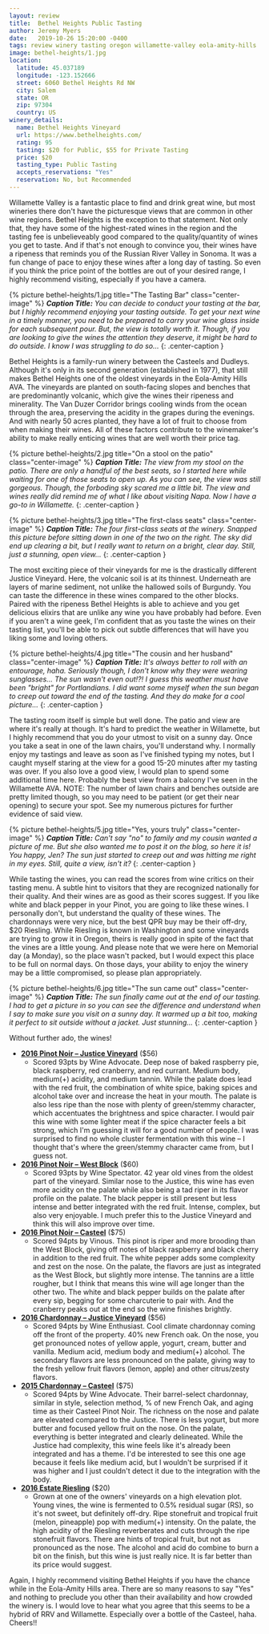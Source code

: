 ```yaml
---
layout: review
title:  Bethel Heights Public Tasting
author: Jeremy Myers
date:   2019-10-26 15:20:00 -0400
tags: review winery tasting oregon willamette-valley eola-amity-hills
image: bethel-heights/1.jpg
location:
  latitude: 45.037189
  longitude: -123.152666
  street: 6060 Bethel Heights Rd NW
  city: Salem
  state: OR
  zip: 97304
  country: US
winery_details:
  name: Bethel Heights Vineyard
  url: https://www.bethelheights.com/
  rating: 95
  tasting: $20 for Public, $55 for Private Tasting
  price: $20
  tasting_type: Public Tasting
  accepts_reservations: "Yes"
  reservation: No, but Recommended
---
```

Willamette Valley is a fantastic place to find and drink great wine, but most wineries there don't have the picturesque views that are common in other wine regions.  Bethel Heights is the exception to that statement.  Not only that, they have some of the highest-rated wines in the region and the tasting fee is unbelieveably good compared to the quality/quantity of wines you get to taste.  And if that's not enough to convince you, their wines have a ripeness that reminds you of the Russian River Valley in Sonoma.  It was a fun change of pace to enjoy these wines after a long day of tasting.  So even if you think the price point of the bottles are out of your desired range, I highly recommend visiting, especially if you have a camera.

{% picture bethel-heights/1.jpg title="The Tasting Bar" class="center-image" %}
***Caption Title:*** *You can decide to conduct your tasting at the bar, but I highly recommend enjoying your tasting outside.  To get your next wine in a timely manner, you need to be prepared to carry your wine glass inside for each subsequent pour.  But, the view is totally worth it.  Though, if you are looking to give the wines the attention they deserve, it might be hard to do outside.  I know I was struggling to do so...*
{: .center-caption }

Bethel Heights is a family-run winery between the Casteels and Dudleys.  Although it's only in its second generation (established in 1977), that still makes Bethel Heights one of the oldest vineyards in the Eola-Amity Hills AVA.  The vineyards are planted on south-facing slopes and benches that are predominantly volcanic, which give the wines their ripeness and minerality.  The Van Duzer Corridor brings cooling winds from the ocean through the area, preserving the acidity in the grapes during the evenings.  And with nearly 50 acres planted, they have a lot of fruit to choose from when making their wines.  All of these factors contribute to the winemaker's ability to make really enticing wines that are well worth their price tag.

{% picture bethel-heights/2.jpg title="On a stool on the patio" class="center-image" %}
***Caption Title:*** *The view from my stool on the patio.  There are only a handful of the best seats, so I started here while waiting for one of those seats to open up.  As you can see, the view was still gorgeous.  Though, the forboding sky scared me a little bit.  The view and wines really did remind me of what I like about visiting Napa.  Now I have a go-to in Willamette.*
{: .center-caption }

{% picture bethel-heights/3.jpg title="The first-class seats" class="center-image" %}
***Caption Title:*** *The four first-class seats at the winery.  Snapped this picture before sitting down in one of the two on the right.  The sky did end up clearing a bit, but I really want to return on a bright, clear day.  Still, just a stunning, open view...*
{: .center-caption }

The most exciting piece of their vineyards for me is the drastically different Justice Vineyard.  Here, the volcanic soil is at its thinnest.  Underneath are layers of marine sediment, not unlike the hallowed soils of Burgundy.  You can taste the difference in these wines compared to the other blocks.  Paired with the ripeness Bethel Heights is able to achieve and you get delicious elixirs that are unlike any wine you have probably had before.  Even if you aren't a wine geek, I'm confident that as you taste the wines on their tasting list, you'll be able to pick out subtle differences that will have you liking some and loving others.

{% picture bethel-heights/4.jpg title="The cousin and her husband" class="center-image" %}
***Caption Title:*** *It's always better to roll with an entourage, haha.  Seriously though, I don't know why they were wearing sunglasses...  The sun wasn't even out!?!  I guess this weather must have been "bright" for Portlandians.  I did want some myself when the sun began to creep out toward the end of the tasting.  And they do make for a cool picture...*
{: .center-caption }

The tasting room itself is simple but well done.  The patio and view are where it's really at though.  It's hard to predict the weather in Willamette, but I highly recommend that you do your utmost to visit on a sunny day.  Once you take a seat in one of the lawn chairs, you'll understand why.  I normally enjoy my tastings and leave as soon as I've finished typing my notes, but I caught myself staring at the view for a good 15-20 minutes after my tasting was over.  If you also love a good view, I would plan to spend some additional time here.  Probably the best view from a balcony I've seen in the Willamette AVA.  NOTE: The number of lawn chairs and benches outside are pretty limited though, so you may need to be patient (or get their near opening) to secure your spot.  See my numerous pictures for further evidence of said view.  

{% picture bethel-heights/5.jpg title="Yes, yours truly" class="center-image" %}
***Caption Title:*** *Can't say "no" to family and my cousin wanted a picture of me.  But she also wanted me to post it on the blog, so here it is!  You happy, Jen?  The sun just started to creep out and was hitting me right in my eyes.  Still, quite a view, isn't it?*
{: .center-caption }

While tasting the wines, you can read the scores from wine critics on their tasting menu.  A subtle hint to visitors that they are recognized nationally for their quality.  And their wines are as good as their scores suggest.  If you like white and black pepper in your Pinot, you are going to like these wines.  I personally don't, but understand the quality of these wines.  The chardonnays were very nice, but the best QPR buy may be their off-dry, $20 Riesling.  While Riesling is known in Washington and some vineyards are trying to grow it in Oregon, theirs is really good in spite of the fact that the vines are a little young.  And please note that we were here on Memorial day (a Monday), so the place wasn't packed, but I would expect this place to be full on normal days.  On those days, your ability to enjoy the winery may be a little compromised, so please plan appropriately.

{% picture bethel-heights/6.jpg title="The sun came out" class="center-image" %}
***Caption Title:*** *The sun finally came out at the end of our tasting.  I had to get a picture in so you can see the difference and understand when I say to make sure you visit on a sunny day.  It warmed up a bit too, making it perfect to sit outside without a jacket.  Just stunning...*
{: .center-caption }

Without further ado, the wines!

* [**2016 Pinot Noir – Justice Vineyard**](https://bethelheights.orderport.net/product-details/0296/2016-Pinot-Noir-Justice-Vineyard) ($56)
  * Scored 93pts by Wine Advocate.  Deep nose of baked raspberry pie, black raspberry, red cranberry, and red currant.  Medium body, medium(+) acidity, and medium tannin.  While the palate does lead with the red fruit, the combination of white spice, baking spices and alcohol take over and increase the heat in your mouth.  The palate is also less ripe than the nose with plenty of green/stemmy character, which accentuates the brightness and spice character.  I would pair this wine with some lighter meat if the spice character feels a bit strong, which I'm guessing it will for a good number of people.  I was surprised to find no whole cluster fermentation with this wine – I thought that's where the green/stemmy character came from, but I guess not.
* [**2016 Pinot Noir – West Block**](https://bethelheights.orderport.net/product-details/0405/2016-Pinot-Noir-West-Block) ($60)
  * Scored 93pts by Wine Spectator.  42 year old vines from the oldest part of the vineyard.  Similar nose to the Justice, this wine has even more acidity on the palate while also being a tad riper in its flavor profile on the palate.  The black pepper is still present but less intense and better integrated with the red fruit.  Intense, complex, but also very enjoyable.  I much prefer this to the Justice Vineyard and think this will also improve over time.
* [**2016 Pinot Noir – Casteel**](https://bethelheights.orderport.net/product-details/0359/2016-Pinot-Noir-Casteel) ($75)
  * Scored 94pts by Vinous.  This pinot is riper and more brooding than the West Block, giving off notes of black raspberry and black cherry in addition to the red fruit.  The white pepper adds some complexity and zest on the nose.  On the palate, the flavors are just as integrated as the West Block, but slightly more intense.  The tannins are a little rougher, but I think that means this wine will age longer than the other two.  The white and black pepper builds on the palate after every sip, begging for some charcuterie to pair with.  And the cranberry peaks out at the end so the wine finishes brightly.
* [**2016 Chardonnay – Justice Vineyard**](https://bethelheights.orderport.net/product-details/0294/2016-Chardonnay-Justice-Vineyard) ($56)
  * Scored 94pts by Wine Enthusiast.  Cool climate chardonnay coming off the front of the property.  40% new French oak.  On the nose, you get pronounced notes of yellow apple, yogurt, cream, butter and vanilla.  Medium acid, medium body and medium(+) alcohol.  The secondary flavors are less pronounced on the palate, giving way to the fresh yellow fruit flavors (lemon, apple) and other citrus/zesty flavors.
* [**2015 Chardonnay – Casteel**](https://bethelheights.orderport.net/product-details/0293/2016-Chardonnay-Casteel) ($75)
  * Scored 94pts by Wine Advocate.  Their barrel-select chardonnay, similar in style, selection method, % of new French Oak, and aging time as their Casteel Pinot Noir.  The richness on the nose and palate are elevated compared to the Justice.  There is less yogurt, but more butter and focused yellow fruit on the nose.  On the palate, everything is better integrated and clearly delineated.  While the Justice had complexity, this wine feels like it's already been integrated and has a theme.  I'd be interested to see this one age because it feels like medium acid, but I wouldn't be surprised if it was higher and I just couldn't detect it due to the integration with the body.
* [**2016 Estate Riesling**](https://bethelheights.orderport.net/product-details/0252/2016-Riesling) ($20)
  * Grown at one of the owners' vineyards on a high elevation plot.  Young vines, the wine is fermented to 0.5% residual sugar (RS), so it's not sweet, but definitely off-dry.  Ripe stonefruit and tropical fruit (melon, pineapple) pop with medium(+) intensity.  On the palate, the high acidity of the Riesling reverberates and cuts through the ripe stonefruit flavors.  There are hints of tropical fruit, but not as pronounced as the nose.  The alcohol and acid do combine to burn a bit on the finish, but this wine is just really nice.  It is far better than its price would suggest.

Again, I highly recommend visiting Bethel Heights if you have the chance while in the Eola-Amity Hills area.  There are so many reasons to say "Yes" and nothing to preclude you other than their availability and how crowded the winery is.  I would love to hear what you agree that this seems to be a hybrid of RRV and Willamette.  Especially over a bottle of the Casteel, haha.  Cheers!!
